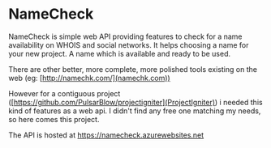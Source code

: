 # NameCheck

NameCheck is simple web API providing features to check for a name availability on WHOIS and social networks.
It helps choosing a name for your new project. A name which is available and ready to be used.

There are other better, more complete, more polished tools existing on the web (eg: [http://namechk.com/](namechk.com))

However for a contiguous project ([https://github.com/PulsarBlow/projectigniter](ProjectIgniter)) i needed this kind of features as a web api.
I didn't find any free one matching my needs, so here comes this project.

The API is hosted at https://namecheck.azurewebsites.net


